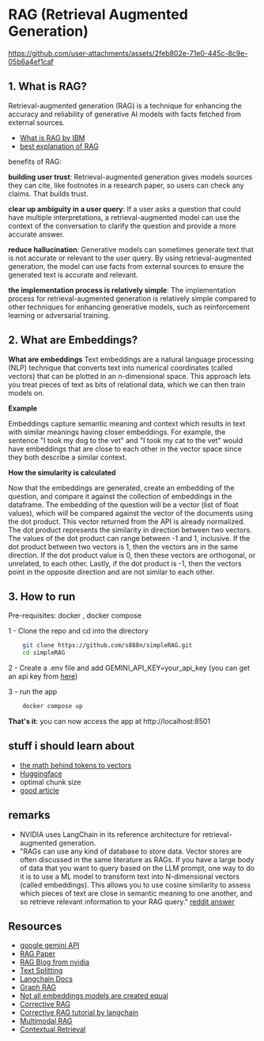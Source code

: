 # RAG (Retrieval Augmented Generation)

https://github.com/user-attachments/assets/2feb802e-71e0-445c-8c9e-05b6a4ef1caf


## 1. What is RAG?
Retrieval-augmented generation (RAG) is a technique for enhancing the accuracy and reliability of generative AI models with facts fetched from external sources.

- [What is RAG by IBM](https://www.youtube.com/watch?v=T-D1OfcDW1M)
- [best explanation of RAG](https://www.youtube.com/watch?v=u47GtXwePms)

benefits of RAG:

**building user trust**:
    Retrieval-augmented generation gives models sources they can cite, like footnotes in a research paper, so users can check any claims. That builds trust.

**clear up ambiguity in a user query**:
    If a user asks a question that could have multiple interpretations, a retrieval-augmented model can use the context of the conversation to clarify the question and provide a more accurate answer.

**reduce hallucination**:
    Generative models can sometimes generate text that is not accurate or relevant to the user query. By using retrieval-augmented generation, the model can use facts from external sources to ensure the generated text is accurate and relevant.

**the implementation process is relatively simple**:
    The implementation process for retrieval-augmented generation is relatively simple compared to other techniques for enhancing generative models, such as reinforcement learning or adversarial training.

## 2. What are Embeddings?

**What are embeddings**
Text embeddings are a natural language processing (NLP) technique that converts text into numerical coordinates (called vectors) that can be plotted in an n-dimensional space. This approach lets you treat pieces of text as bits of relational data, which we can then train models on.

**Example**

Embeddings capture semantic meaning and context which results in text with similar meanings having closer embeddings. For example, the sentence "I took my dog to the vet" and "I took my cat to the vet" would have embeddings that are close to each other in the vector space since they both describe a similar context.

**How the simularity is calculated**

Now that the embeddings are generated, create an embedding of the question, and compare it against the collection of embeddings in the dataframe.
The embedding of the question will be a vector (list of float values), which will be compared against the vector of the documents using the dot product. This vector returned from the API is already normalized. The dot product represents the similarity in direction between two vectors.
The values of the dot product can range between -1 and 1, inclusive. If the dot product between two vectors is 1, then the vectors are in the same direction. If the dot product value is 0, then these vectors are orthogonal, or unrelated, to each other. Lastly, if the dot product is -1, then the vectors point in the opposite direction and are not similar to each other.

## 3. How to run
Pre-requisites: docker , docker compose

1 - Clone the repo and cd into the directory
```bash 
    git clone https://github.com/s888n/simpleRAG.git
    cd simpleRAG
```

2 - Create a .env file and add GEMINI_API_KEY=your_api_key (you can get an api key from [here](https://aistudio.google.com/app/apikeys))

3 - run the app
```bash
    docker compose up
```
**That's it**: you can now access the app at http://localhost:8501


## stuff i should learn about

- [the math behind tokens to vectors](https://medium.com/@amallya0523/how-an-llm-understands-input-the-math-under-the-hood-114ac69f96c6)
- [Huggingface](https://huggingface.co/docs)
- optimal chunk size
- [good article](https://retrieval-tutorials.vercel.app/)

## remarks
 - NVIDIA uses LangChain in its reference architecture for retrieval-augmented generation.
- "RAGs can use any kind of database to store data. Vector stores are often discussed in the same literature as RAGs. If you have a large body of data that you want to query based on the LLM prompt, one way to do it is to use a ML model to transform text into N-dimensional vectors (called embeddings). This allows you to use cosine similarity to assess which pieces of text are close in semantic meaning to one another, and so retrieve relevant information to your RAG query." [reddit answer](https://www.reddit.com/r/MachineLearning/comments/1b5l18k/d_types_of_rag_implementations_and_their_benefits/')
## Resources

- [google gemini API](https://ai.google.dev/gemini-api/docs)
- [RAG Paper](https://arxiv.org/pdf/2005.11401)
- [RAG Blog from nvidia](https://ai.facebook.com/blog/retrieval-augmented-generation-of-human-like-text/)
- [Text Splitting](https://github.com/FullStackRetrieval-com/RetrievalTutorials/blob/main/tutorials/LevelsOfTextSplitting/5_Levels_Of_Text_Splitting.ipynb)
- [Langchain Docs](https://python.langchain.com/docs/introduction/)
- [Graph RAG](https://www.microsoft.com/en-us/research/blog/graphrag-unlocking-llm-discovery-on-narrative-private-data/)
- [Not all embeddings models are created equal](https://huggingface.co/spaces/mteb/leaderboard)
- [Corrective RAG](https://arxiv.org/pdf/2401.15884)
- [Corrective RAG tutorial by langchain](https://www.youtube.com/watch?v=E2shqsYwxck)
- [Multimodal RAG](https://www.youtube.com/watch?v=LF7I6raAIL4)
- [Contextual Retrieval](https://www.anthropic.com/news/contextual-retrieval)

